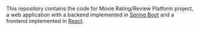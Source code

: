 This repository contains the code for Movie Rating/Review Platform project, a web application with a backend implemented in [Spring Boot](aucta_backend) and a frontend implemented in [React](react_frontend).

